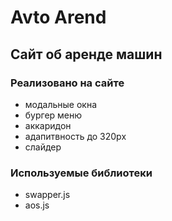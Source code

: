# Avto Arend
## Сайт об аренде машин
### Реализовано на сайте
  - модальные окна
  - бургер меню
  - aккаридон
  - адапитвность до 320px
  - cлайдер
### Используемые библиотеки
 - swapper.js
 - aos.js

    
   
  
